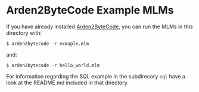 # Arden2ByteCode Example MLMs

If you have already installed 
[Arden2ByteCode](http://arden2bytecode.sf.net/download),
you can run the MLMs in this directory with:

    $ arden2bytecode -r exmaple.mlm

and:

    $ arden2bytecode -r hello_world.mlm

For information regarding the SQL example in the
subdirecory `sql` have a look at the README.md
included in that directory.